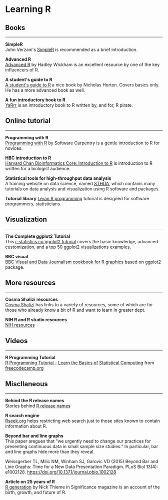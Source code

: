 # Learning R

## Books 
---

**SimpleR**   
John Verzani's [SimpleR](https://www.math.csi.cuny.edu/Statistics/R/simpleR/printable/simpleR.pdf) is recommended as a brief introduction.
    
**Advanced R**   
[Advanced R](http://adv-r.had.co.nz/) by Hadley Wickham is an
excellent resource by one of the key influencers of R.  
   
**A student's guide to R**   
[A student's guide to R](https://nhorton.people.amherst.edu/RStudentGuide.pdf) a nice book
by Nicholas Horton.  Covers basics only.  He has a more advanced book
as well.

**A fun introductory book to R**   
[YaRrr](https://bookdown.org/ndphillips/YaRrr/) is an introductory book to R written by, and for, R pirate.



## Online tutorial
---

**Programming with R**    
[Programming with R](https://swcarpentry.github.io/r-novice-inflammation) by Software
Carpentry is a gentle introduction to R for novices.

**HBC introduction to R**     
[Harvard Chan Bioinformatics Core: Introduction to R](https://github.com/hbctraining/Intro-to-R-flipped/tree/master/lessons) is introduction to R written for a biologist audience.
     
**Statistical tools for high-throughput data analysis**      
 A training website on data science, named [STHDA](http://www.sthda.com/english/), which contains many tutorials on data analysis and visualization using R software and packages.
   
**Tutorial library**
[Leran R programming](https://www.tutorialspoint.com/r/index.htm) tutorial  is designed for software programmers, statisticians. 
    



## Visualization
---
**The Complete ggplot2 Tutorial**  
This [r-statistics.co ggplot2 tutorial](http://r-statistics.co/Complete-Ggplot2-Tutorial-Part1-With-R-Code.html) covers the basic knowledge, advanced customization, and a top 50 ggplot2 visualizations examples.

**BBC visual**   
[BBC Visual and Data Journalism cookbook for R graphics](https://bbc.github.io/rcookbook/) based on ggplot2 package.

    
## More resources
---

**Cosma Shalizi resources**   
[Cosma Shalizi](http://www.stat.cmu.edu/~cshalizi/uADA/17/R.html) has
links to a variety of resources, some of which are for those who
already know a bit of R and want to learn in greater dept.

**NIH R and R studio resources**   
[NIH resources](https://www.nihlibrary.nih.gov/resources/tools/r-and-rstudio)
   

## Videos
---
    
**R Programming Tutorial**   
[R Programming Tutorial - Learn the Basics of Statistical Computing](https://www.youtube.com/watch?v=_V8eKsto3Ug) from [freecodecamp.org](https://www.freecodecamp.org/)


## Miscllaneous   
---
     
**Behind the R release names**   
Stories behind [R release names](https://livefreeordichotomize.com/2017/09/28/r-release-names/)
     
**R search engine**   
[Rseek.org](https://rseek.org/) helps restricting web search just to those sites known to contain information about R.
     
**Beyond bar and line graphs**    
This paper aregues that "we urgently need to change our practices for
presenting continuous data in small sample size studies."  In
particular, bar and line graphs hide more than they reveal.

Weissgerber TL, Milic NM, Winham SJ, Garovic VD (2015) Beyond Bar and
Line Graphs: Time for a New Data Presentation Paradigm. PLoS Biol
13(4): e1002128. https://doi.org/10.1371/journal.pbio.1002128


**Article on 25 years of R**    
[R generation](https://rss.onlinelibrary.wiley.com/doi/full/10.1111/j.1740-9713.2018.01169.x)
by Nick Thieme in Significance magazine is an account of the birth,
growth, and future of R.

  
